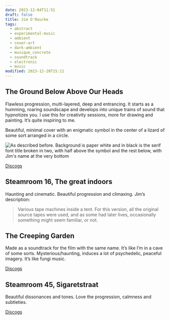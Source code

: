 ```yaml
---
date: 2023-12-04T11:51
draft: false
title: Jim O'Rourke
tags:
  - abstract
  - experimental-music
  - ambient
  - cover-art
  - dark-ambient
  - musique_concrete
  - soundtrack
  - electronic
  - music
modified: 2023-12-20T15:11
---
```

## The Ground Below Above Our Heads

Flawless progression, multi-layered, deep and entrancing. It starts as a humming, roaring soundscape and develops into unique trains of sound that hypnotizes you. I use this for creativity sessions, more for drawing and painting. It’s quite inspiring to me.

Beautiful, minimal cover with an enigmatic symbol in the center of a lizard of some sort arranged in a circle.

![As described before. Background is paper white and in black is the serif font title broken in two, with half above the symbol and the rest below, with Jim's name at the very bottom](../attachment/vsc-paste/jim-orourke-231204115546.png)

[Discogs](https://www.discogs.com/master/98729-Jim-ORourke-The-Ground-Below-Above-Our-Heads)

## Steamroom 16, The great indoors

Haunting and cinematic. Beautiful progression and climaxing. Jim’s description:

> Various tape machines inside a tent. For this version, all the original source tapes were used, and as some had later lives, occasionally something might seem familiar, or not.

## The Creeping Garden

Made as a soundtrack for the film with the same name. It’s like I’m in a cave of some sorts. Mysterious/haunting, induces a lot of psychedelic, peaceful imagery. It’s like fungi music.

[Discogs](https://www.discogs.com/release/10045616-Jim-ORourke-The-Creeping-Garden-Soundtrack)

## Steamroom 45, Sigaretstraat

Beautiful dissonances and tones. Love the progression, calmness and subtleties.

[Discogs](https://www.discogs.com/release/13546537-Jim-ORourke-Steamroom-45)
